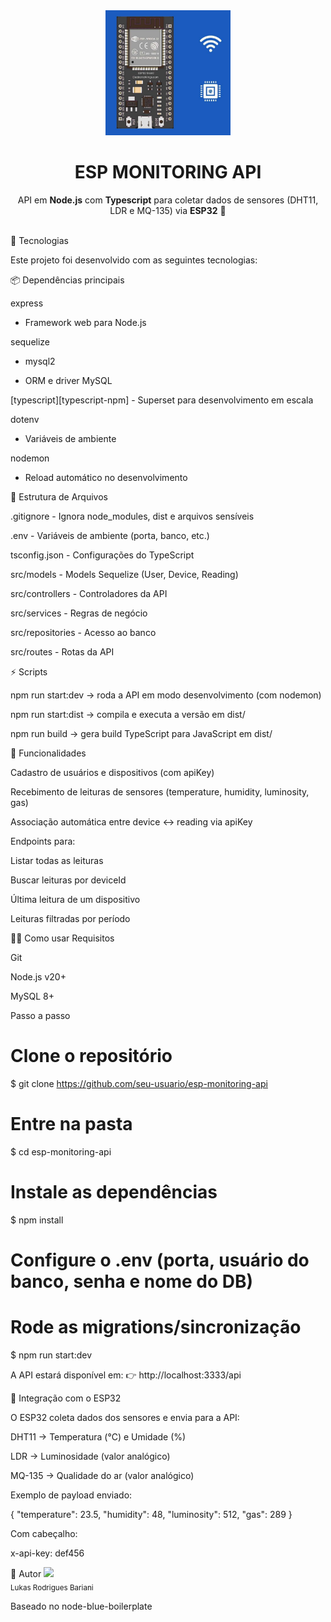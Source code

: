 <div align="center"> <img src="./.github/assets/image.png" alt="Logo" height="200"> <h1 align="center"><strong>ESP MONITORING API</strong></h1> <p align="center"> API em <b>Node.js</b> com <b>Typescript</b> para coletar dados de sensores (DHT11, LDR e MQ-135) via <b>ESP32</b> 🚀 </p> </div> <br /> <!-- Badges --> <div align="center">






</div>
🚀 Tecnologias

Este projeto foi desenvolvido com as seguintes tecnologias:

📦 Dependências principais

express
 - Framework web para Node.js

sequelize
 + mysql2
 - ORM e driver MySQL

[typescript][typescript-npm] - Superset para desenvolvimento em escala

dotenv
 - Variáveis de ambiente

nodemon
 - Reload automático no desenvolvimento

📄 Estrutura de Arquivos

.gitignore - Ignora node_modules, dist e arquivos sensíveis

.env - Variáveis de ambiente (porta, banco, etc.)

tsconfig.json - Configurações do TypeScript

src/models - Models Sequelize (User, Device, Reading)

src/controllers - Controladores da API

src/services - Regras de negócio

src/repositories - Acesso ao banco

src/routes - Rotas da API

⚡ Scripts

npm run start:dev → roda a API em modo desenvolvimento (com nodemon)

npm run start:dist → compila e executa a versão em dist/

npm run build → gera build TypeScript para JavaScript em dist/

📡 Funcionalidades

Cadastro de usuários e dispositivos (com apiKey)

Recebimento de leituras de sensores (temperature, humidity, luminosity, gas)

Associação automática entre device ↔ reading via apiKey

Endpoints para:

Listar todas as leituras

Buscar leituras por deviceId

Última leitura de um dispositivo

Leituras filtradas por período

👨‍💻 Como usar
Requisitos

Git

Node.js v20+

MySQL 8+

Passo a passo
# Clone o repositório
$ git clone https://github.com/seu-usuario/esp-monitoring-api

# Entre na pasta
$ cd esp-monitoring-api

# Instale as dependências
$ npm install

# Configure o .env (porta, usuário do banco, senha e nome do DB)

# Rode as migrations/sincronização
$ npm run start:dev


A API estará disponível em:
👉 http://localhost:3333/api

🔌 Integração com o ESP32

O ESP32 coleta dados dos sensores e envia para a API:

DHT11 → Temperatura (°C) e Umidade (%)

LDR → Luminosidade (valor analógico)

MQ-135 → Qualidade do ar (valor analógico)

Exemplo de payload enviado:

{
  "temperature": 23.5,
  "humidity": 48,
  "luminosity": 512,
  "gas": 289
}


Com cabeçalho:

x-api-key: def456

👤 Autor
<img src="https://avatars.githubusercontent.com/u/000000?v=4" width=80><br><sub>Lukas Rodrigues Bariani</sub>

Baseado no node-blue-boilerplate